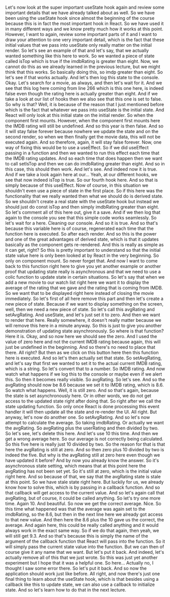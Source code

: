 Let's now look
at the super important useState hook again
and review some important details
that we have already talked about as well.
So we have been using the useState hook
since almost the beginning of the course
because this is in fact the most important hook in React.
So we have used it in many different ways
and we know pretty much how it works at this point.
However, I want to again, review some important parts of it
and I want to draw your attention
to one very important detail, which is the fact
that these initial values that we pass into useState
only really matter on the initial render.
So let's see an example of that and let's say,
that we actually wanted something like this here to work.
So we wanted a piece of state called isTop
which is true if the imdbRating is greater than eight.
Now, we cannot do this as we already learned
in the previous lecture, but we might think that this works.
So basically doing this, so imdp greater than eight.
So let's see if that works actually.
And let's then log this state to the console.
Okay.
Let's search for a movie, as always,
and then let's wait for it.
And we see that this log here coming from line 266
which is this one here, is indeed false
even though the rating here is actually greater than eight.
And if we take a look at our list of hooks
then we also see that this one is set to false.
So why is that?
Well, it is because of the reason
that I just mentioned before
which is the fact that whatever we pass into useState
is the initial state.
And React will only look at this initial state
on the initial render.
So when the component first mounts.
However, when the component first mounts here
the IMDB rating will still be undefined.
And so this year is then false.
And so it will stay false forever
because nowhere we update the state
and on the second render,
so when we then finally get the movie data,
this will not be executed again.
And so therefore, again, it will stay false forever.
Now, one way of fixing this would be to use a useEffect.
So if we did useEffect passing in a function
and then we wanted to run this effect
each time that the IMDB rating updates.
And so each time that does happen
then we want to call setIsTop
and then we can do imdbRating greater than eight.
And so in this case, this should then work.
And let's see. And indeed now it is true.
And if we take a look again here at our...
Yeah, at our different hooks,
we see that now indeed isTop is true.
So our fourth hook here.
And so that is simply because of this useEffect.
Now of course, in this situation
we shouldn't even use a piece of state in the first place.
So if this here was the functionality that we really wanted
then what we should do is derived state.
So we shouldn't create a real state with the useState hook
but instead we should just do const isTop
and then simply imdbRating greater than eight.
So let's comment all of this here out, give it a save.
And if we then log that again to the console
you see that this simple code works seamlessly.
So let's wait for a here.
Cleaning our console. And so it is true.
And so that's because this variable here
is of course, regenerated
each time that the function here is executed.
So after each render.
And so this is the power
and one of the great advantages of derived state,
which is that it updates
basically as the component gets re-rendered.
And this is really as simple as it can get, right?
So this is pretty important to understand
so that the initial state value here
is only been looked at by React in the very beginning.
So only on component mount.
So never forget that.
And now I want to come back to this function right here
to give you yet another example
or another proof that updating state really is asynchronous
and that we need to use a colic function to update state
in certain situations.
So let's say that when we add a new movie
to our watch list right here
we want it to display the average of the rating that we gave
and the rating that is coming from IMDB.
So we want that to be displayed right here
instead of closing the movie immediately.
So let's first of all here remove this part
and then let's create a new piece of state.
Because if we want to display something on the screen,
well, then we need a new piece of state.
So let's call this avgRating and setAvgRating.
And useState, and let's just set it to zero.
And then we want to render that here.
Really somewhere, it doesn't really matter
because we will remove this here in a minute anyway.
So this is just to give you another demonstration
of updating state asynchronously.
So where is that function? Here it is.
Okay, and so now here we should see the zero.
And I used the value of zero here
and not the current IMDB rating because again,
this will just be undefined in the beginning.
And so there's no need to place that there. All right?
But then as we click on this button here
then this function here is executed.
And so let's then actually set that state.
So setAvgRating, and let's say
that first we wanted to set it
to the actual current IMDB rating, which is a string.
So let's convert that to a number. So IMDB rating.
And now watch what happens if we log this to the console
or maybe even if we alert this.
So then it becomes really visible.
So avgRating.
So let's see.
And so the avgRating should now be 8.6
because we set it to IMDB rating, which is 8.6.
So watch what happens. Well, it is still zero.
And so that's again,
because the state is set asynchronously here.
Or in other words, we do not get access to the updated state
right after doing that.
So right after we call the state updating function.
So only once React is done processing this event handler
it will then update all the state and re-render the UI.
All right. But anyway, let's now do another one.
So setAvgRating.
And so let's now attempt to calculate the average.
So taking imdbRating.
Or actually we want the avgRating.
So avgRating plus the userRating and then divided by two.
So let's see, let's delete this here.
And let's use 10 this time.
And then we get a wrong average here.
So our average is not correctly being calculated.
So this five here is really just 10 divided by two.
So the reason for that is that here
the avgRating is still at zero.
And so then zero plus 10 divided by two is indeed the five.
But why is the avgRating still at zero here
even though we have updated it before?
And by now you already know the answer.
So it's asynchronous state setting,
which means that at this point here
the avgRating has not been set yet.
So it's still at zero,
which is the initial value right here.
And so because of that,
we say that the avgRating state is stale at this point.
So we have stale state right here.
But luckily for us, we already know how to solve this,
which is by passing in a callback function.
And so that callback will get access to the current value.
And so let's again call that avgRating,
but of course, it could be called anything.
So let's try one more time.
Again 10. And beautiful.
So now we get the correct average. Nice.
So this time what happened
was that the average was again set to the imdbRating,
so the 8.6, but then in the next line here
we already got access to that new value.
And then here the 8.6 plus the 10
gave us the correct, the average.
And again here, this could be really called anything
and it would always work in the exact same way.
So if we do that again, then yeah, we will still get 9.3.
And so that's because this is simply the name
of the argument of the callback function
that React will pass into the function.
So it will simply pass the current state value
into the function.
But we can then of course give it any name that we want.
But let's put it back.
And indeed, let's actually remove all of this
that we just wrote.
So this was just yet another experiment
but I hope that it was a helpful one.
So here...
Actually no, I thought I saw some error there.
So let's put it back.
And so now the application should work just like before.
All right, and now there's just one final thing to learn
about the useState hook,
which is that besides using a callback like this
to update state, we can also use a callback
to initialize state.
And so let's learn how to do that in the next lecture.